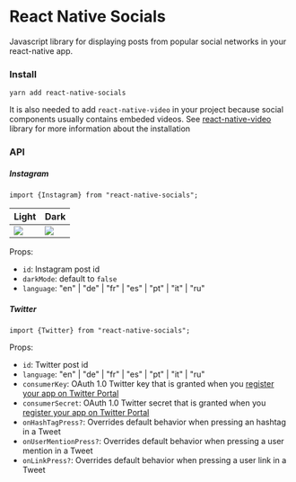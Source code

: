 # React Native Socials

Javascript library for displaying posts from popular social networks in your react-native app.

### Install

```
yarn add react-native-socials
```

It is also needed to add `react-native-video` in your project because social components usually contains embeded videos. See [react-native-video](https://github.com/react-native-community/react-native-video) library for more information about the installation

### API

##### Instagram

```
import {Instagram} from "react-native-socials";
```

| Light                                                                                                  | Dark                                                                                                        |
| ------------------------------------------------------------------------------------------------------ | ----------------------------------------------------------------------------------------------------------- |
| <image src="https://github.com/PierreCapo/react-native-socials/raw/master/screenshot_instagram.png" /> | <image src="https://github.com/PierreCapo/react-native-socials/raw/master/screenshot_instagram_dark.png" /> |

Props:

- `id`: Instagram post id
- `darkMode`: default to `false`
- `language`: "en" | "de" | "fr" | "es" | "pt" | "it" | "ru"

##### Twitter

```
import {Twitter} from "react-native-socials";
```

Props:

- `id`: Twitter post id
- `language`: "en" | "de" | "fr" | "es" | "pt" | "it" | "ru"
- `consumerKey`: OAuth 1.0 Twitter key that is granted when you [register your app on Twitter Portal](https://developer.twitter.com/en/docs/basics/authentication/oauth-1-0a)
- `consumerSecret`: OAuth 1.0 Twitter secret that is granted when you [register your app on Twitter Portal](https://developer.twitter.com/en/docs/basics/authentication/oauth-1-0a)
- `onHashTagPress?`: Overrides default behavior when pressing an hashtag in a Tweet
- `onUserMentionPress?`: Overrides default behavior when pressing a user mention in a Tweet
- `onLinkPress?`: Overrides default behavior when pressing a user link in a Tweet
